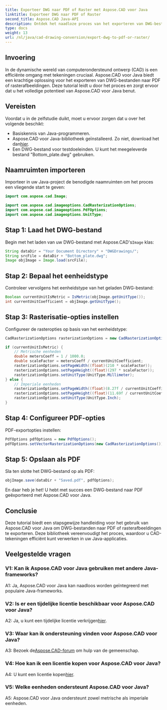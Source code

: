 ```yaml
---
title: Exporteer DWG naar PDF of Raster met Aspose.CAD voor Java
linktitle: Exporteer DWG naar PDF of Raster
second_title: Aspose.CAD Java-API
description: Ontdek het naadloze proces van het exporteren van DWG-bestanden naar PDF of rasterafbeeldingen in Java met behulp van Aspose.CAD. Deze stap-voor-stap handleiding zorgt voor precisie en efficiëntie.
type: docs
weight: 13
url: /nl/java/cad-drawing-conversion/export-dwg-to-pdf-or-raster/
---
```

## Invoering

In de dynamische wereld van computerondersteund ontwerp (CAD) is een efficiënte omgang met tekeningen cruciaal. Aspose.CAD voor Java biedt een krachtige oplossing voor het exporteren van DWG-bestanden naar PDF of rasterafbeeldingen. Deze tutorial leidt u door het proces en zorgt ervoor dat u het volledige potentieel van Aspose.CAD voor Java benut.

## Vereisten

Voordat u in de zelfstudie duikt, moet u ervoor zorgen dat u over het volgende beschikt:

- Basiskennis van Java-programmeren.
-  Aspose.CAD voor Java-bibliotheek geïnstalleerd. Zo niet, download het dan[hier](https://releases.aspose.com/cad/java/).
- Een DWG-bestand voor testdoeleinden. U kunt het meegeleverde bestand "Bottom_plate.dwg" gebruiken.

## Naamruimten importeren

Importeer in uw Java-project de benodigde naamruimten om het proces een vliegende start te geven:

```java
import com.aspose.cad.Image;

import com.aspose.cad.imageoptions.CadRasterizationOptions;
import com.aspose.cad.imageoptions.PdfOptions;
import com.aspose.cad.imageoptions.UnitType;
```

## Stap 1: Laad het DWG-bestand

 Begin met het laden van uw DWG-bestand met Aspose.CAD's`Image` klas:

```java
String dataDir = "Your Document Directory" + "DWGDrawings/";
String srcFile = dataDir + "Bottom_plate.dwg";
Image objImage = Image.load(srcFile);
```

## Stap 2: Bepaal het eenheidstype

Controleer vervolgens het eenheidstype van het geladen DWG-bestand:

```java
Boolean currentUnitIsMetric = IsMetric(objImage.getUnitType());
int currentUnitCoefficient = objImage.getUnitType();
```

## Stap 3: Rasterisatie-opties instellen

Configureer de rasteropties op basis van het eenheidstype:

```java
CadRasterizationOptions rasterizationOptions = new CadRasterizationOptions();

if (currentUnitIsMetric) {
    // Metrische eenheden
    double metersCoeff = 1 / 1000.0;
    double scaleFactor = metersCoeff / currentUnitCoefficient;
    rasterizationOptions.setPageWidth((float)(210 * scaleFactor));
    rasterizationOptions.setPageHeight((float)(297 * scaleFactor));
    rasterizationOptions.setUnitType(UnitType.Millimeter);
} else {
    // Imperiale eenheden
    rasterizationOptions.setPageWidth((float)(8.27f / currentUnitCoefficient));
    rasterizationOptions.setPageHeight((float)(11.69f / currentUnitCoefficient));
    rasterizationOptions.setUnitType(UnitType.Inch);
}
```

## Stap 4: Configureer PDF-opties

PDF-exportopties instellen:

```java
PdfOptions pdfOptions = new PdfOptions();
pdfOptions.setVectorRasterizationOptions(new CadRasterizationOptions());
```

## Stap 5: Opslaan als PDF

Sla ten slotte het DWG-bestand op als PDF:

```java
objImage.save(dataDir + "Saved.pdf", pdfOptions);
```

En daar heb je het! U hebt met succes een DWG-bestand naar PDF geëxporteerd met Aspose.CAD voor Java.

## Conclusie

Deze tutorial biedt een stapsgewijze handleiding voor het gebruik van Aspose.CAD voor Java om DWG-bestanden naar PDF of rasterafbeeldingen te exporteren. Deze bibliotheek vereenvoudigt het proces, waardoor u CAD-tekeningen efficiënt kunt verwerken in uw Java-applicaties.

## Veelgestelde vragen

### V1: Kan ik Aspose.CAD voor Java gebruiken met andere Java-frameworks?

A1: Ja, Aspose.CAD voor Java kan naadloos worden geïntegreerd met populaire Java-frameworks.

### V2: Is er een tijdelijke licentie beschikbaar voor Aspose.CAD voor Java?

 A2: Ja, u kunt een tijdelijke licentie verkrijgen[hier](https://purchase.aspose.com/temporary-license/).

### V3: Waar kan ik ondersteuning vinden voor Aspose.CAD voor Java?

 A3: Bezoek de[Aspose.CAD-forum](https://forum.aspose.com/c/cad/19) om hulp van de gemeenschap.

### V4: Hoe kan ik een licentie kopen voor Aspose.CAD voor Java?

 A4: U kunt een licentie kopen[hier](https://purchase.aspose.com/buy).

### V5: Welke eenheden ondersteunt Aspose.CAD voor Java?

A5: Aspose.CAD voor Java ondersteunt zowel metrische als imperiale eenheden.